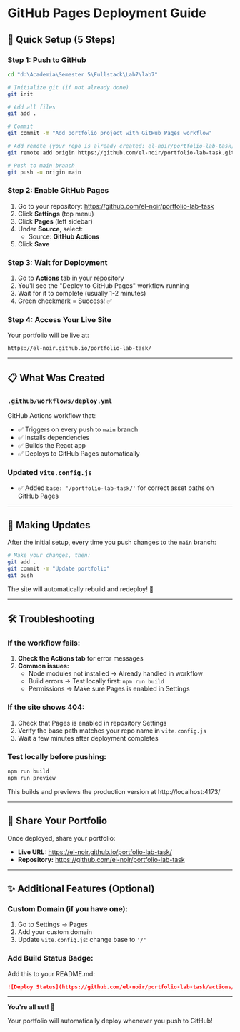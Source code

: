# GitHub Pages Deployment Guide

## 🚀 Quick Setup (5 Steps)

### Step 1: Push to GitHub

```bash
cd "d:\Academia\Semester 5\Fullstack\Lab7\lab7"

# Initialize git (if not already done)
git init

# Add all files
git add .

# Commit
git commit -m "Add portfolio project with GitHub Pages workflow"

# Add remote (your repo is already created: el-noir/portfolio-lab-task)
git remote add origin https://github.com/el-noir/portfolio-lab-task.git

# Push to main branch
git push -u origin main
```

### Step 2: Enable GitHub Pages

1. Go to your repository: https://github.com/el-noir/portfolio-lab-task
2. Click **Settings** (top menu)
3. Click **Pages** (left sidebar)
4. Under **Source**, select:
   - Source: **GitHub Actions**
5. Click **Save**

### Step 3: Wait for Deployment

1. Go to **Actions** tab in your repository
2. You'll see the "Deploy to GitHub Pages" workflow running
3. Wait for it to complete (usually 1-2 minutes)
4. Green checkmark = Success! ✅

### Step 4: Access Your Live Site

Your portfolio will be live at:
```
https://el-noir.github.io/portfolio-lab-task/
```

---

## 📋 What Was Created

### `.github/workflows/deploy.yml`
GitHub Actions workflow that:
- ✅ Triggers on every push to `main` branch
- ✅ Installs dependencies
- ✅ Builds the React app
- ✅ Deploys to GitHub Pages automatically

### Updated `vite.config.js`
- ✅ Added `base: '/portfolio-lab-task/'` for correct asset paths on GitHub Pages

---

## 🔄 Making Updates

After the initial setup, every time you push changes to the `main` branch:

```bash
# Make your changes, then:
git add .
git commit -m "Update portfolio"
git push
```

The site will automatically rebuild and redeploy! 🎉

---

## 🛠️ Troubleshooting

### If the workflow fails:

1. **Check the Actions tab** for error messages
2. **Common issues:**
   - Node modules not installed → Already handled in workflow
   - Build errors → Test locally first: `npm run build`
   - Permissions → Make sure Pages is enabled in Settings

### If the site shows 404:

1. Check that Pages is enabled in repository Settings
2. Verify the base path matches your repo name in `vite.config.js`
3. Wait a few minutes after deployment completes

### Test locally before pushing:

```bash
npm run build
npm run preview
```

This builds and previews the production version at http://localhost:4173/

---

## 📱 Share Your Portfolio

Once deployed, share your portfolio:
- **Live URL:** https://el-noir.github.io/portfolio-lab-task/
- **Repository:** https://github.com/el-noir/portfolio-lab-task

---

## ✨ Additional Features (Optional)

### Custom Domain (if you have one):

1. Go to Settings → Pages
2. Add your custom domain
3. Update `vite.config.js`: change base to `'/'`

### Add Build Status Badge:

Add this to your README.md:
```markdown
![Deploy Status](https://github.com/el-noir/portfolio-lab-task/actions/workflows/deploy.yml/badge.svg)
```

---

**You're all set! 🚀**

Your portfolio will automatically deploy whenever you push to GitHub!
